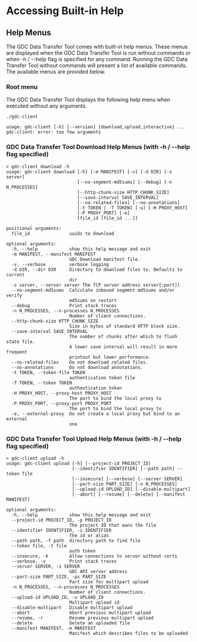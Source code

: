 # Accessing Built-in Help

## Help Menus

The GDC Data Transfer Tool comes with built-in help menus. These menus are displayed when the GDC Data Transfer Tool is run without commands or when -h / --help flag is specified for any command. Running the GDC Data Transfer Tool without commands will present a list of available commands. The available menus are provided below.

### Root menu

The GDC Data Transfer Tool displays the following help menu when executed without any arguments.

```Shell
./gdc-client
```
```Change
usage: gdc-client [-h] [--version] {download,upload,interactive} ...
gdc-client: error: too few arguments
```


### GDC Data Transfer Tool Download Help Menus (with -h / --help flag specified)

    > gdc-client download -h
    usage: gdc-client download [-h] [-m MANIFEST] [-v] [-d DIR] [-s server]
                               [--no-segment-md5sums] [--debug] [-n N_PROCESSES]
                               [--http-chunk-size HTTP_CHUNK_SIZE]
                               [--save-interval SAVE_INTERVAL]
                               [--no-related-files] [--no-annotations]
                               [-t TOKEN | -T TOKEN] [-u] [-H PROXY_HOST]
                               [-P PROXY_PORT] [-e]
                               [file_id [file_id ...]]

    positional arguments:
      file_id               uuids to download

    optional arguments:
      -h, --help            show this help message and exit
      -m MANIFEST, --manifest MANIFEST
                            GDC Download manifest file.
      -v, --verbose         verbose logging
      -d DIR, --dir DIR     Directory to download files to. Defaults to current
                            dir
      -s server, --server server The TCP server address server[:port])
      --no-segment-md5sums  Calculate inbound segment md5sums and/or verify
                            md5sums on restart
      --debug               Print stack traces
      -n N_PROCESSES, --n-processes N_PROCESSES
                            Number of client connections.
      --http-chunk-size HTTP_CHUNK_SIZE
                            Size in bytes of standard HTTP block size.
      --save-interval SAVE_INTERVAL
                            The number of chunks after which to flush state file.
                            A lower save interval will result in more frequent
                            printout but lower performance.
      --no-related-files    Do not download related files.
      --no-annotations      Do not download annotations.
      -t TOKEN, --token-file TOKEN
                            authentication token file
      -T TOKEN, --token TOKEN
                            authentication token
      -H PROXY_HOST, --proxy-host PROXY_HOST
                            The port to bind the local proxy to
      -P PROXY_PORT, --proxy-port PROXY_PORT
                            The port to bind the local proxy to
      -e, --external-proxy  Do not create a local proxy but bind to an external
                            one


<!--      -u, --udt             Use the UDT protocol. Better for WAN connections-->

### GDC Data Transfer Tool Upload Help Menus (with -h / --help flag specified)

    > gdc-client upload -h
    usage: gdc-client upload [-h] [--project-id PROJECT_ID]
                             [--identifier IDENTIFIER] [--path path] --token file
                             [--insecure] [--verbose] [--server SERVER]
                             [--part-size PART_SIZE] [-n N_PROCESSES]
                             [--upload-id UPLOAD_ID] [--disable-multipart]
                             [--abort] [--resume] [--delete] [--manifest MANIFEST]

    optional arguments:
      -h, --help            show this help message and exit
      --project-id PROJECT_ID, -p PROJECT_ID
                            The project ID that owns the file
      --identifier IDENTIFIER, -i IDENTIFIER
                            The id or alias
      --path path, -f path  directory path to find file
      --token file, -t file
                            auth token
      --insecure, -k        Allow connections to server without certs
      --verbose, -v         Print stack traces
      --server SERVER, -s SERVER
                            GDC API server address
      --part-size PART_SIZE, -ps PART_SIZE
                            Part size for multipart upload
      -n N_PROCESSES, --n-processes N_PROCESSES
                            Number of client connections.
      --upload-id UPLOAD_ID, -u UPLOAD_ID
                            Multipart upload id
      --disable-multipart   Disable multipart upload
      --abort               Abort previous multipart upload
      --resume, -r          Resume previous multipart upload
      --delete              Delete an uploaded file
      --manifest MANIFEST, -m MANIFEST
                            Manifest which describes files to be uploaded
